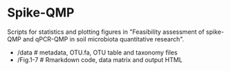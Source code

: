 # Spike-QMP
Scripts for statistics and plotting figures in "Feasibility assessment of spike-QMP and qPCR-QMP in soil microbiota quantitative research".

- /data # metadata, OTU.fa, OTU table and taxonomy files
- /Fig.1-7 # Rmarkdown code, data matrix and output HTML
